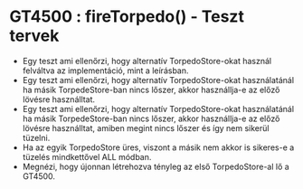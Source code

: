 # GT4500 : fireTorpedo() - Teszt tervek
- Egy teszt ami ellenőrzi, hogy alternatív TorpedoStore-okat használ felváltva az implementáció, mint a leírásban.
- Egy teszt ami ellenőrzi, hogy alternatív TorpedoStore-okat használatánál ha másik TorpedeStore-ban nincs lőszer, akkor használlja-e az előző lövésre használltat.
- Egy teszt ami ellenőrzi, hogy alternatív TorpedoStore-okat használatánál ha másik TorpedeStore-ban nincs lőszer, akkor használlja-e az előző lövésre használltat, amiben megint nincs lőszer és így nem sikerül tüzelni.
- Ha az egyik TorpedoStore üres, viszont a másik nem akkor is sikeres-e a tüzelés mindkettővel ALL módban.
- Megnézi, hogy újonnan létrehozva tényleg az első TorpedoStore-al lő a GT4500.